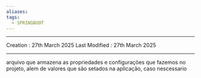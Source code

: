 ```yaml
---
aliases: 
tags:
  - SPRINGBOOT
---
```

---
Creation : 27th March 2025
Last Modified : 27th March 2025
___

arquivo que armazena as propriedades e configurações que fazemos no projeto, alem de valores que são setados na aplicação, caso nescessario

